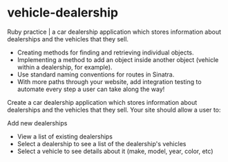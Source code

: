 # vehicle-dealership
Ruby practice | a car dealership application which stores information about dealerships and the vehicles that they sell.

* Creating methods for finding and retrieving individual objects.
* Implementing a method to add an object inside another object (vehicle within a dealership, for example).
* Use standard naming conventions for routes in Sinatra.
* With more paths through your website, add integration testing to automate every step a user can take along the way!

Create a car dealership application which stores information about dealerships and the vehicles that they sell. Your site should allow a user to:

Add new dealerships
* View a list of existing dealerships
* Select a dealership to see a list of the dealership's vehicles
* Select a vehicle to see details about it (make, model, year, color, etc)
